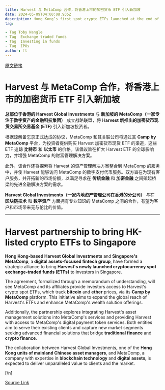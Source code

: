 ```yaml
---
title: Harvest 与 MetaComp 合作，将香港上市的加密货币 ETF 引入新加坡
date: 2024-05-09T04:00:08.935Z
description: Hong Kong’s first spot crypto ETFs launched at the end of last month
tag: 

- Tag Toby Nangle
- Tag  Exchange traded funds
- Tag  Investing in funds
- Tag  IPOs
author: ft
---
```


[原文链接](https://ft.com/content/81470acd-17d7-4232-990b-8d1a50a480f7)

# Harvest 与 MetaComp 合作，将香港上市的加密货币 ETF 引入新加坡

**总部位于香港的 Harvest Global Investments** 与 **新加坡的 MetaComp（一家专注于数字资产的金融科技集团）** 成立战略联盟，将 **Harvest 新推出的加密货币现货交易所交易基金 (ETF)** 引入新加坡投资者。

根据谅解备忘录正式达成的协议，MetaComp 和其关联公司将通过其 **Camp by MetaComp** 平台，为投资者提供购买 Harvest 加密货币现货 ETF 的渠道，这些 ETF 追踪 **比特币** 和 **以太币** 的价格。该倡议旨在扩大 Harvest ETF 的全球影响力，并增强 MetaComp 的财富管理解决方案。

此外，该合作还将探索将 Harvest 的资产管理解决方案整合到 MetaComp 的服务中，并使 Harvest 能够访问 MetaComp 的数字支付代币服务。双方旨在为现有客户服务，并开拓新的市场份额，以满足寻求在 **传统金融** 和 **加密金融** 之间架起桥梁的先进金融解决方案的需求。

**Harvest Global Investments（一家内地资产管理公司在香港的分公司）** 与在 **区块链技术** 和 **数字资产** 方面拥有专业知识的 MetaComp 之间的合作，有望为客户和市场带来无与伦比的价值。

---

# Harvest partnership to bring HK-listed crypto ETFs to Singapore 

**Hong Kong-based Harvest Global Investments** and **Singapore's MetaComp**, a **digital assets-focused fintech group**, have formed a strategic alliance to bring **Harvest's newly launched cryptocurrency spot exchange-traded funds (ETFs)** to investors in Singapore. 

The agreement, formalized through a memorandum of understanding, will see MetaComp and its affiliates provide investors access to Harvest's crypto spot ETFs, which track **bitcoin** and **ether** prices, via its **Camp by MetaComp** platform. This initiative aims to expand the global reach of Harvest's ETFs and enhance MetaComp's wealth solution offerings. 

Additionally, the partnership explores integrating Harvest's asset management solutions into MetaComp's services and providing Harvest with access to MetaComp's digital payment token services. Both entities aim to serve their existing clients and capture new market segments seeking advanced financial solutions that bridge **traditional finance** and **crypto finance**. 

The collaboration between Harvest Global Investments, one of the **Hong Kong units of mainland Chinese asset managers**, and MetaComp, a company with expertise in **blockchain technology** and **digital assets**, is expected to deliver unparalleled value to clients and the market. 

[/n]

[Source Link](https://ft.com/content/81470acd-17d7-4232-990b-8d1a50a480f7)

